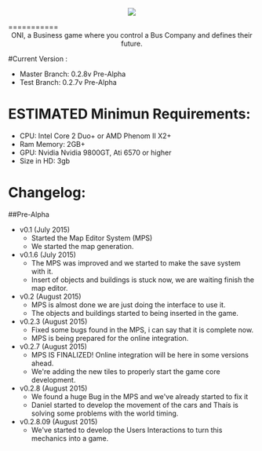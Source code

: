 <p align="center"><img src="http://i.imgur.com/nazg45g.png?1"></p>
===========

<center>ONI, a Business game where you control a Bus Company and defines their future.</center>

#Current Version :
  - Master Branch: 0.2.8v Pre-Alpha
  - Test Branch: 0.2.7v Pre-Alpha

# ESTIMATED Minimun Requirements:
  - CPU: Intel Core 2 Duo+ or AMD Phenom II X2+
  - Ram Memory: 2GB+
  - GPU: Nvidia Nvidia 9800GT, Ati 6570 or higher
  - Size in HD: 3gb

# Changelog:
##Pre-Alpha
- v0.1 (July 2015)
  - Started the Map Editor System (MPS)
  - We started the map generation.
- v0.1.6 (July 2015)
  - The MPS was improved and we started to make the save system with it.
  - Insert of objects and buildings is stuck now, we are waiting finish the map editor.
- v0.2 (August 2015)
  - MPS is almost done we are just doing the interface to use it.
  - The objects and buildings started to being inserted in the game.
- v0.2.3 (August 2015)
  - Fixed some bugs found in the MPS, i can say that it is complete now.
  - MPS is being prepared for the online integration.
- v0.2.7 (August 2015)
  - MPS IS FINALIZED! Online integration will be here in some versions ahead.
  - We're adding the new tiles to properly start the game core development.
- v0.2.8 (August 2015)
  - We found a huge Bug in the MPS and we've already started to fix it
  - Daniel started to develop the movement of the cars and Thaís is solving some problems with the world timing.
- v0.2.8.09 (August 2015)
  - We've started to develop the Users Interactions to turn this mechanics into a game.
